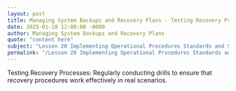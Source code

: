 ```yaml
---
layout: post
title: Managing System Backups and Recovery Plans - Testing Recovery Processes
date: 2025-01-10 12:00:00 -0000
author: Managing System Backups and Recovery Plans
quote: "content here"
subject: "Lesson 20 Implementing Operational Procedures Standards and Specifications"
permalink: "/Lesson 20 Implementing Operational Procedures Standards and Specifications/Managing System Backups and Recovery Plans/Managing System Backups and Recovery Plans - Testing Recovery Processes"
---
```


Testing Recovery Processes: Regularly conducting drills to ensure that recovery procedures work effectively in real scenarios.
